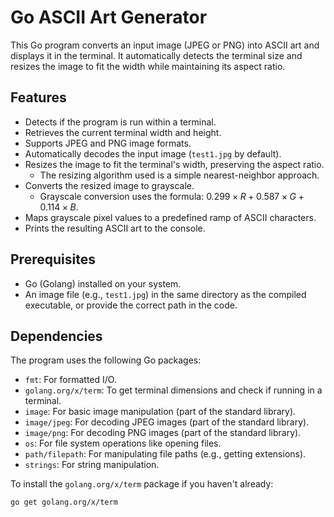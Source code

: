 # Go ASCII Art Generator

This Go program converts an input image (JPEG or PNG) into ASCII art and displays it in the terminal. It automatically detects the terminal size and resizes the image to fit the width while maintaining its aspect ratio.

## Features

* Detects if the program is run within a terminal.
* Retrieves the current terminal width and height.
* Supports JPEG and PNG image formats.
* Automatically decodes the input image (`test1.jpg` by default).
* Resizes the image to fit the terminal's width, preserving the aspect ratio.
    * The resizing algorithm used is a simple nearest-neighbor approach.
* Converts the resized image to grayscale.
    * Grayscale conversion uses the formula: $0.299 \times R + 0.587 \times G + 0.114 \times B$.
* Maps grayscale pixel values to a predefined ramp of ASCII characters.
* Prints the resulting ASCII art to the console.

## Prerequisites

* Go (Golang) installed on your system.
* An image file (e.g., `test1.jpg`) in the same directory as the compiled executable, or provide the correct path in the code.

## Dependencies

The program uses the following Go packages:

* `fmt`: For formatted I/O.
* `golang.org/x/term`: To get terminal dimensions and check if running in a terminal.
* `image`: For basic image manipulation (part of the standard library).
* `image/jpeg`: For decoding JPEG images (part of the standard library).
* `image/png`: For decoding PNG images (part of the standard library).
* `os`: For file system operations like opening files.
* `path/filepath`: For manipulating file paths (e.g., getting extensions).
* `strings`: For string manipulation.

To install the `golang.org/x/term` package if you haven't already:
```bash
go get golang.org/x/term

